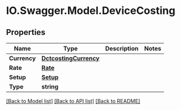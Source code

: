 # IO.Swagger.Model.DeviceCosting
## Properties

Name | Type | Description | Notes
------------ | ------------- | ------------- | -------------
**Currency** | [**DctcostingCurrency**](DctcostingCurrency.md) |  | 
**Rate** | [**Rate**](Rate.md) |  | 
**Setup** | [**Setup**](Setup.md) |  | 
**Type** | **string** |  | 

[[Back to Model list]](../README.md#documentation-for-models) [[Back to API list]](../README.md#documentation-for-api-endpoints) [[Back to README]](../README.md)

